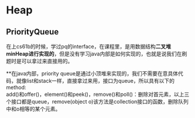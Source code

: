# Heap

## PriorityQueue

在上cs61b的时候，学过pq的interface，在课程里，是用数据结构**二叉堆minHeap进行实现的**，但是没有学习java内部是如何实现的，也就是说我们在刷题时是可以拿过来直接用的。

**在java内部，priority queue是通过小顶堆来实现的，我们不需要在意具体代码，就像list和stack一样，直接拿过来用，接口为queue，所以具有以下的method:  
add()和offer()，element()和peek()，remove()和poll()：删除对首元素，以上三个接口都是queue，remove(object o)该方法是collection接口的函数，删除队列中和o相等的某个元素。
